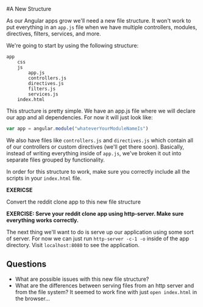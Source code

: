 #A New Structure

As our Angular apps grow we'll need a new file structure.  It won't work to put everything in an `app.js` file when we have multiple controllers, modules, directives, filters, services, and more.  

We're going to start by using the following structure:

```
app
	css
	js
		app.js
		controllers.js
		directives.js
		filters.js
		services.js
	index.html
```

This structure is pretty simple.  We have an app.js file where we will declare our app and all dependencies.  For now it will just look like:

```js
var app = angular.module("whateverYourModuleNameIs")
```

We also have files like `controllers.js` and `directives.js` which contain all of our controllers or custom directives (we'll get there soon).  Basically, instead of writing everything inside of `app.js`, we've broken it out into separate files grouped by functionality.

In order for this structure to work, make sure you correctly include all the scripts in your `index.html` file.

**EXERICSE**

Convert the reddit clone app to this new file structure

**EXERCISE: Serve your reddit clone app using http-server.  Make sure everything works correctly.**

The next thing we'll want to do is serve up our application using some sort of server.  For now we can just run `http-server -c-1 -o` inside of the app directory.  Visit `localhost:8080` to see the application.

## Questions

* What are possible issues with this new file structure?
* What are the differences between serving files from an http server and from the file system?  It seemed to work fine with just `open index.html` in the browser...
